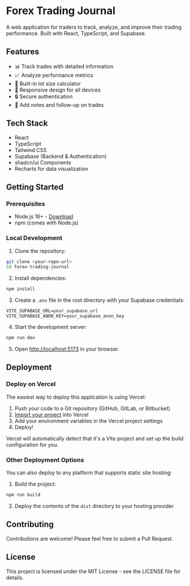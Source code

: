 # Forex Trading Journal

A web application for traders to track, analyze, and improve their trading performance. Built with React, TypeScript, and Supabase.

## Features

- 📊 Track trades with detailed information
- 📈 Analyze performance metrics
- 🧮 Built-in lot size calculator
- 📱 Responsive design for all devices
- 🔒 Secure authentication
- 📝 Add notes and follow-up on trades

## Tech Stack

- React
- TypeScript
- Tailwind CSS
- Supabase (Backend & Authentication)
- shadcn/ui Components
- Recharts for data visualization

## Getting Started

### Prerequisites

- Node.js 16+ - [Download](https://nodejs.org)
- npm (comes with Node.js)

### Local Development

1. Clone the repository:
```bash
git clone <your-repo-url>
cd forex-trading-journal
```

2. Install dependencies:
```bash
npm install
```

3. Create a `.env` file in the root directory with your Supabase credentials:
```env
VITE_SUPABASE_URL=your_supabase_url
VITE_SUPABASE_ANON_KEY=your_supabase_anon_key
```

4. Start the development server:
```bash
npm run dev
```

5. Open [http://localhost:5173](http://localhost:5173) in your browser.

## Deployment

### Deploy on Vercel

The easiest way to deploy this application is using Vercel:

1. Push your code to a Git repository (GitHub, GitLab, or Bitbucket)
2. [Import your project](https://vercel.com/new) into Vercel
3. Add your environment variables in the Vercel project settings
4. Deploy!

Vercel will automatically detect that it's a Vite project and set up the build configuration for you.

### Other Deployment Options

You can also deploy to any platform that supports static site hosting:

1. Build the project:
```bash
npm run build
```

2. Deploy the contents of the `dist` directory to your hosting provider.

## Contributing

Contributions are welcome! Please feel free to submit a Pull Request.

## License

This project is licensed under the MIT License - see the LICENSE file for details.